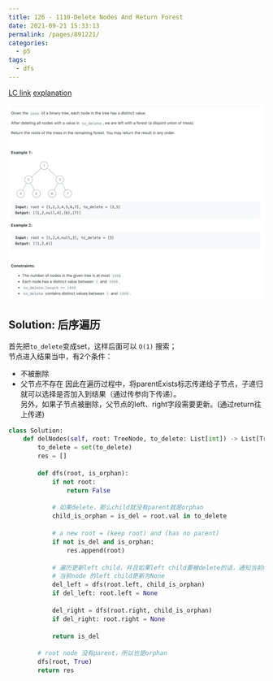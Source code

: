 ```yaml
---
title: 126 - 1110-Delete Nodes And Return Forest
date: 2021-09-21 15:33:13
permalink: /pages/891221/
categories:
  - p5
tags:
  - dfs
---
```

[LC link](https://leetcode.com/problems/delete-nodes-and-return-forest/)
[explanation](https://leetcode-cn.com/problems/delete-nodes-and-return-forest/solution/20xing-hou-xu-bian-li-luo-ji-chao-qing-xi-by-milil/)

![](https://raw.githubusercontent.com/emmableu/image/master/1110-0.png)

## Solution: 后序遍历
首先把`to_delete`变成set，这样后面可以 `O(1)` 搜索；  
节点进入结果当中，有2个条件：
- 不被删除
- 父节点不存在
因此在遍历过程中，将parentExists标志传递给子节点，子递归就可以选择是否加入到结果（通过传参向下传递）。  
另外，如果子节点被删除，父节点的left、right字段需要更新。(通过return往上传递)
```python
class Solution:
    def delNodes(self, root: TreeNode, to_delete: List[int]) -> List[TreeNode]:
        to_delete = set(to_delete)
        res = []
        
        def dfs(root, is_orphan):
            if not root:
                return False
            
            # 如果delete，那么child就没有parent就是orphan
            child_is_orphan = is_del = root.val in to_delete

            # a new root = (keep root) and (has no parent)
            if not is_del and is_orphan:
                res.append(root)

            # 遍历更新left child，并且如果left child要被delete的话，通知当前node，让
            # 当前node 的left child更新为None
            del_left = dfs(root.left, child_is_orphan)
            if del_left: root.left = None
            
            del_right = dfs(root.right, child_is_orphan)
            if del_right: root.right = None
            
            return is_del

        # root node 没有parent，所以也是orphan
        dfs(root, True)
        return res
```
